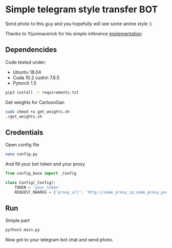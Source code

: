 # Simple telegram style transfer BOT
Send photo to this guy and you hopefully will see some anime style :)

Thanks to Yijunmaverick for his simple inference [implementation](https://github.com/Yijunmaverick/CartoonGAN-Test-Pytorch-Torch)

## Dependencides
Code tested under:
* Ubuntu 18.04
* Cuda 10.2 cudnn 7.6.5
* Pytorch 1.5

```sh
pip3 install -r requirements.txt
```

Get weights for CartoonGan
```sh
sudo chmod +x get_weights.sh
./get_weights.sh
```

## Credentials
Open config file 
```sh
nano config.py
```
And fill your bot token and your proxy
```python
from config_base import _Config

class Config(_Config):
    TOKEN = 'your_token'
    REQUEST_KWARGS = {'proxy_url': 'http://some_proxy_ip:some_proxy_port/'}
```

## Run
Simple part
```sh
python3 main.py
```
Now got to your telegram bot chat and send photo. 